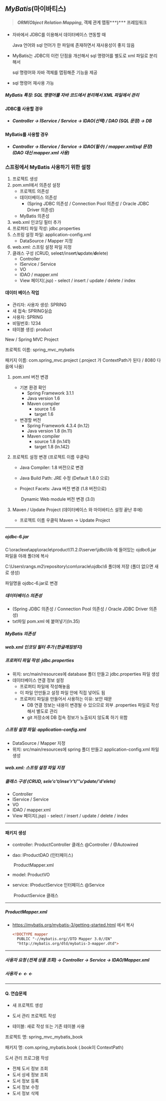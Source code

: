 ## ***MyBatis***(마이바티스)

> #### ***ORM(Object Relation Mapping***, 객체 관계 맵핑***)*** 프레임워크

- 자바에서 JDBC를 이용해서 데이터베이스 연동할 때

  Java 언어와 sql 언어가 한 파일에 존재하면서 재사용성이 좋지 않음

- MyBatis는 JDBC의 이런 단점을 개선해서 sql 명령어를 별도로 xml 파일로 분리해서

  sql 명령어와 자바 객체를 맵핑해준 기능을 제공

- sql 명령어 재사용 가능



##### ***MyBatis*** 특징: SQL 명령어를 자바 코드에서 분리해서 XML 파일에서 관리



#### JDBC를 사용할 경우

- ##### Controller → IService / Service → IDAO(선택) / DAO (SQL 문장) → DB

#### MyBatis를 사용할 경우

- ##### Controller → IService / Service → IDAO(필수) / mapper.xml(sql 문장) (DAO 대신 mapper.xml 사용)



### 스프링에서 MyBatis 사용하기 위한 설정

1. 프로젝트 생성
2. pom.xml에서 의존성 설정
   - 프로젝트 의존성
   - 데이터베이스 의존성 
     - (Spring JDBC 의존성 / Connection Pool 의존성 / Oracle JDBC Driver 의존성)
   - MyBatis 의존성
3. web.xml 인코딩 필터 추가
4. 프로퍼티 파일 작성: jdbc.properties
5. 스프링 설정 파일: application-config.xml
   - DataSource / Mapper 지정
6. web.xml: 스프링 설정 파일 지정
7. 클래스 구성 (CRUD, sele**c**t/inse**r**t/**u**pdate/**d**elete)
   - Controller
   - IService / Service
   - VO
   - IDAO / mapper.xml
   - View 페이지(.jsp) - select / insert / update / delete / index



#### 데이터 베이스 작업

- 관리자: 사용자 생성: SPRING
- 새 접속: SPRING실습
- 사용자: SPRING
- 비밀번호: 1234
- 테이블 생성: product



New / Spring MVC Project

프로젝트 이름: spring_mvc_mybatis

패키지 이름: com.spring_mvc.project (.project 가 ContextPath가 된다 / 8080  다음에 나옴)



1. pom.xml 버전 변경

   - 기본 환경 확인
     - Spring Framework 3.1.1 
     - Java version 1.6
     - Maven compiler
       - source 1.6
       - target 1.6
   - 변경할 버전
     - Spring Framework 4.3.4 (ln.12)
     - Java version 1.8 (ln.11)
     - Maven compiler
       - source 1.8 (ln.141)
       - target 1.8 (ln.142)

   

2. 프로젝트 설정 변경 (프로젝트 이름 우클릭)

   - Java Compiler: 1.8 버전으로 변경

   - Java Build Path: JRE 수정 (Default 1.8.0 으로)

   - Project Facets: Java 버전 변경 (1.8 버전으로)

     ​						   Dynamic Web module 버전 변경 (3.0)

   

3. Maven / Update Project (데이터베이스 와 마이바티스 설정 끝난 후에)

   - 프로젝트 이름 우클릭 Maven → Update Project

---

##### ojdbc-6.jar

C:\oraclexe\app\oracle\product\11.2.0\server\jdbc\lib 에 들어있는 ojdbc6.jar 파일을 아래 폴더에 복사

C:\Users\rangs\.m2\repository\com\oracle\ojdbc\6 폴더에 저장 (폴더 없으면 새로 생성)

파일명을 ojdbc-6.jar로 변경

##### 데이터베이스 의존성 

- (Spring JDBC 의존성 / Connection Pool 의존성 / Oracle JDBC Driver 의존성)
- txt파일 pom.xml 에 붙여넣기(ln.35)

##### MyBatis 의존성

##### web.xml 인코딩 필터 추가 (한글깨짐방지)

##### 프로퍼티 파일 작성: jdbc.properties

- 위치: src/main/resources에 database 폴더 만들고 jdbc.properties 파일 생성
- 데이터베이스 연결 정보 설정
  - 프로퍼티 파일에 작성해놓음
  - 이 파일 안만들고 설정 파일 안에 직접 넣어도 됨
  - 프로퍼티 파일을 만들어서 사용하는 이유: 보안 때문
    - DB 연결 정보는 내용이 변경될 수 있으므로 외부 .properties 파일로 작성해서 별도로 관리
    - git 저장소에 DB 접속 정보가 노출되지 않도록 하기 위함

##### 스프링 설정 파일: application-config.xml

- DataSource / Mapper 지정
- 위치: src/main/resources에 spring 폴더 만들고 application-config.xml 파일 생성

##### web.xml: 스프링 설정 파일 지정

##### 클래스 구성 (CRUD, sele'**c**'t/inse'**r**'t/''**u**'pdate/'**d**'elete)

- Controller
- IService / Service
- VO
- IDAO / mapper.xml
- View 페이지(.jsp) - select / insert / update / delete / index

---

#### 패키지 생성

- controller: ProductController 클래스		@Controller	/ @Autowired

- dao: IProductDAO (인터페이스)

  ​		 ProductMapper.xml

- model: ProductVO

- service: IProductService 인터페이스         @Service

  ​			  ProductService 클래스

---

##### ProductMapper.xml

- https://mybatis.org/mybatis-3/getting-started.html 에서 복사

  ``` xml
  <!DOCTYPE mapper
    PUBLIC "-//mybatis.org//DTD Mapper 3.0//EN"
    "http://mybatis.org/dtd/mybatis-3-mapper.dtd">
  ```

---

##### 사용자 요청 (전체 상품 조회) → Controller → Service → IDAO/Mapper.xml

#####                    사용자				   ←                     ←                ←



---

#### Q. 연습문제

- 새 프로젝트 생성

- 도서 관리 프로젝트 작성
- 테이블: 새로 작성 또는 기존 테이블 사용



프로젝트 명: spring_mvc_mybatis_book

패키지 명: com.spring_mybatis.book	(.book이 ContextPath)

도서 관리 프로그램 작성

- 전체 도서 정보 조회
- 도서 상세 정보 조회
- 도서 정보 등록
- 도서 정보 수정
- 도서 정보 삭제

